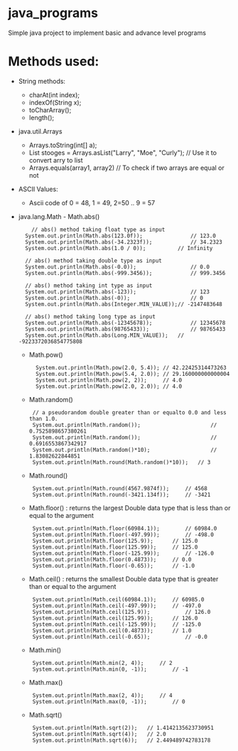 # java_programs
Simple java project to implement basic and advance level programs

# Methods used:

* String methods:
	- charAt(int index);
	- indexOf(String x);
	- toCharArray();
	- length();

* java.util.Arrays
	- Arrays.toString(int[] a); 
	- List<String> stooges = Arrays.asList("Larry", "Moe", "Curly"); // Use it to convert arry to list
	- Arrays.equals(array1, array2) // To check if two arrays are equal or not

* ASCII Values:
	- Ascii code of 0 = 48, 1 = 49, 2=50 .. 9 = 57

* java.lang.Math
	  - Math.abs()
	
		  // abs() method taking float type as input 
        System.out.println(Math.abs(123.0f)); 				// 123.0
        System.out.println(Math.abs(-34.2323f)); 			// 34.2323	
        System.out.println(Math.abs(1.0 / 0)); 			// Infinity
  
        // abs() method taking double type as input 
        System.out.println(Math.abs(-0.0)); 				// 0.0
        System.out.println(Math.abs(-999.3456)); 			// 999.3456
  
        // abs() method taking int type as input 
        System.out.println(Math.abs(-123)); 				// 123
        System.out.println(Math.abs(-0)); 					// 0
        System.out.println(Math.abs(Integer.MIN_VALUE));// -2147483648
  
        // abs() method taking long type as input 
        System.out.println(Math.abs(-12345678)); 			// 12345678
        System.out.println(Math.abs(98765433)); 			// 98765433
        System.out.println(Math.abs(Long.MIN_VALUE)); 	// -9223372036854775808
        
    - Math.pow()
    
	    	System.out.println(Math.pow(2.0, 5.4)); // 42.22425314473263
			System.out.println(Math.pow(5.4, 2.0));	// 29.160000000000004
			System.out.println(Math.pow(2, 2));		// 4.0
			System.out.println(Math.pow(2.0, 2.0));	// 4.0
			
	 - Math.random()
	 		
	 		// a pseudorandom double greater than or equalto 0.0 and less than 1.0.
			System.out.println(Math.random());						// 0.7525898657380261
			System.out.println(Math.random());						// 0.6916553867342917
			System.out.println(Math.random()*10);					// 1.83082622844851
			System.out.println(Math.round(Math.random()*10));	// 3
		
	 - Math.round()
	 	
	 		System.out.println(Math.round(4567.9874f));		// 4568
			System.out.println(Math.round(-3421.134f));		// -3421
		
	 - Math.floor() : returns the largest Double data type that is less than or equal to the argument
	 	
	 		System.out.println(Math.floor(60984.1));		// 60984.0
			System.out.println(Math.floor(-497.99));		// -498.0
			System.out.println(Math.floor(125.9));		// 125.0
			System.out.println(Math.floor(125.99));		// 125.0
			System.out.println(Math.floor(-125.99));		// -126.0
			System.out.println(Math.floor(0.4873));		// 0.0
			System.out.println(Math.floor(-0.65));		// -1.0

	 - Math.ceil() : returns the smallest Double data type that is greater than or equal to the argument
	 		
	 		System.out.println(Math.ceil(60984.1));		// 60985.0
			System.out.println(Math.ceil(-497.99));		// -497.0
			System.out.println(Math.ceil(125.9));			// 126.0
			System.out.println(Math.ceil(125.99));		// 126.0
			System.out.println(Math.ceil(-125.99));		// -125.0
			System.out.println(Math.ceil(0.4873));		// 1.0
			System.out.println(Math.ceil(-0.65));			// -0.0
	
	 - Math.min()
	 		
	 		System.out.println(Math.min(2, 4));		// 2
			System.out.println(Math.min(0, -1));		// -1
			
	 - Math.max()
	 		
	 		System.out.println(Math.max(2, 4));		// 4
			System.out.println(Math.max(0, -1));		// 0
			
	 - Math.sqrt()
	 		
	 		System.out.println(Math.sqrt(2));	// 1.4142135623730951
			System.out.println(Math.sqrt(4));	// 2.0
			System.out.println(Math.sqrt(6));	// 2.449489742783178